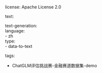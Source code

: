 license: Apache License 2.0

text:  

text-generation:  
    language:  
      - zh  
    type:  
      - data-to-text  
      
tags:
  - ChatGLM评估挑战赛-金融赛道数据集-demo
